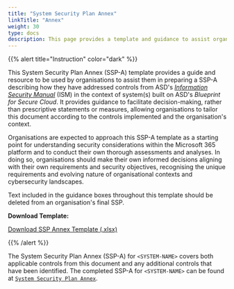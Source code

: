 ```yaml
---
title: "System Security Plan Annex"
linkTitle: "Annex"
weight: 30
type: docs
description: This page provides a template and guidance to assist organisations in preparing a System Security Plan Annex (SSP-A) describing how they have addressed controls from ASD's Information Security Manual (ISM) in the context of system(s) built on ASD's Blueprint for Secure Cloud.
---
```


{{% alert title="Instruction" color="dark" %}}

This System Security Plan Annex (SSP-A) template provides a guide and resource to be used by organisations to assist them in preparing a SSP-A describing how they have addressed controls from ASD's [*Information Security Manual*](https://www.cyber.gov.au/resources-business-and-government/essential-cyber-security/ism) (ISM) in the context of system(s) built on ASD's *Blueprint for Secure Cloud*. It provides guidance to facilitate decision-making, rather than prescriptive statements or measures, allowing organisations to tailor this document according to the controls implemented and the organisation's context.

Organisations are expected to approach this SSP-A template as a starting point for understanding security considerations within the Microsoft 365 platform and to conduct their own thorough assessments and analyses. In doing so, organisations should make their own informed decisions aligning with their own requirements and security objectives, recognising the unique requirements and evolving nature of organisational contexts and cybersecurity landscapes. 

Text included in the guidance boxes throughout this template should be deleted from an organisation's final SSP.

**Download Template:**

[Download SSP Annex Template (.xlsx)](</content/files/Blueprint System Security Plan Annex Template (December 2023).xlsx>)

{{% /alert %}}

The System Security Plan Annex (SSP-A) for `<SYSTEM-NAME>` covers both applicable controls from this document and any additional controls that have been identified. The completed SSP-A for `<SYSTEM-NAME>` can be found at [`System Security Plan Annex`](</content/files/Blueprint System Security Plan Annex Template (December 2023).xlsx>). 

